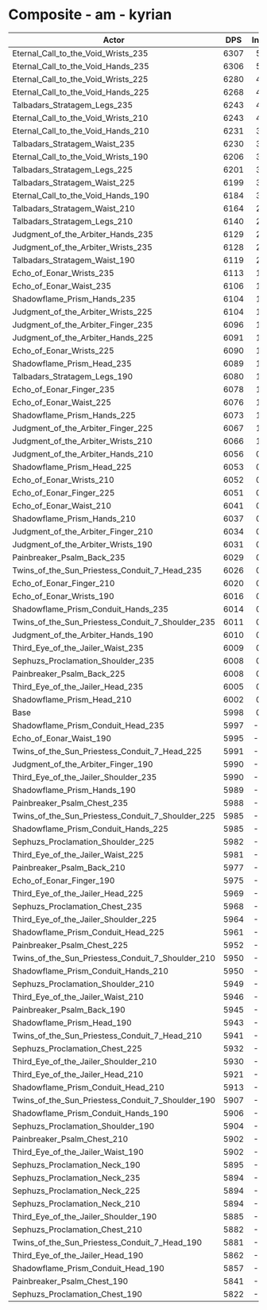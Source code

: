 # Composite - am - kyrian
| Actor | DPS | Increase |
|---|:---:|:---:|
|Eternal_Call_to_the_Void_Wrists_235|6307|5.14%|
|Eternal_Call_to_the_Void_Hands_235|6306|5.13%|
|Eternal_Call_to_the_Void_Wrists_225|6280|4.70%|
|Eternal_Call_to_the_Void_Hands_225|6268|4.49%|
|Talbadars_Stratagem_Legs_235|6243|4.08%|
|Eternal_Call_to_the_Void_Wrists_210|6243|4.08%|
|Eternal_Call_to_the_Void_Hands_210|6231|3.87%|
|Talbadars_Stratagem_Waist_235|6230|3.86%|
|Eternal_Call_to_the_Void_Wrists_190|6206|3.45%|
|Talbadars_Stratagem_Legs_225|6201|3.37%|
|Talbadars_Stratagem_Waist_225|6199|3.34%|
|Eternal_Call_to_the_Void_Hands_190|6184|3.10%|
|Talbadars_Stratagem_Waist_210|6164|2.76%|
|Talbadars_Stratagem_Legs_210|6140|2.36%|
|Judgment_of_the_Arbiter_Hands_235|6129|2.17%|
|Judgment_of_the_Arbiter_Wrists_235|6128|2.15%|
|Talbadars_Stratagem_Waist_190|6119|2.00%|
|Echo_of_Eonar_Wrists_235|6113|1.92%|
|Echo_of_Eonar_Waist_235|6106|1.79%|
|Shadowflame_Prism_Hands_235|6104|1.76%|
|Judgment_of_the_Arbiter_Wrists_225|6104|1.76%|
|Judgment_of_the_Arbiter_Finger_235|6096|1.62%|
|Judgment_of_the_Arbiter_Hands_225|6091|1.54%|
|Echo_of_Eonar_Wrists_225|6090|1.53%|
|Shadowflame_Prism_Head_235|6089|1.51%|
|Talbadars_Stratagem_Legs_190|6080|1.36%|
|Echo_of_Eonar_Finger_235|6078|1.32%|
|Echo_of_Eonar_Waist_225|6076|1.29%|
|Shadowflame_Prism_Hands_225|6073|1.25%|
|Judgment_of_the_Arbiter_Finger_225|6067|1.14%|
|Judgment_of_the_Arbiter_Wrists_210|6066|1.13%|
|Judgment_of_the_Arbiter_Hands_210|6056|0.96%|
|Shadowflame_Prism_Head_225|6053|0.91%|
|Echo_of_Eonar_Wrists_210|6052|0.89%|
|Echo_of_Eonar_Finger_225|6051|0.87%|
|Echo_of_Eonar_Waist_210|6041|0.72%|
|Shadowflame_Prism_Hands_210|6037|0.64%|
|Judgment_of_the_Arbiter_Finger_210|6034|0.60%|
|Judgment_of_the_Arbiter_Wrists_190|6031|0.54%|
|Painbreaker_Psalm_Back_235|6029|0.51%|
|Twins_of_the_Sun_Priestess_Conduit_7_Head_235|6026|0.46%|
|Echo_of_Eonar_Finger_210|6020|0.35%|
|Echo_of_Eonar_Wrists_190|6016|0.29%|
|Shadowflame_Prism_Conduit_Hands_235|6014|0.26%|
|Twins_of_the_Sun_Priestess_Conduit_7_Shoulder_235|6011|0.22%|
|Judgment_of_the_Arbiter_Hands_190|6010|0.19%|
|Third_Eye_of_the_Jailer_Waist_235|6009|0.17%|
|Sephuzs_Proclamation_Shoulder_235|6008|0.17%|
|Painbreaker_Psalm_Back_225|6008|0.15%|
|Third_Eye_of_the_Jailer_Head_235|6005|0.11%|
|Shadowflame_Prism_Head_210|6002|0.06%|
|Base|5998|0.00%|
|Shadowflame_Prism_Conduit_Head_235|5997|-0.03%|
|Echo_of_Eonar_Waist_190|5995|-0.05%|
|Twins_of_the_Sun_Priestess_Conduit_7_Head_225|5991|-0.13%|
|Judgment_of_the_Arbiter_Finger_190|5990|-0.14%|
|Third_Eye_of_the_Jailer_Shoulder_235|5990|-0.14%|
|Shadowflame_Prism_Hands_190|5989|-0.16%|
|Painbreaker_Psalm_Chest_235|5988|-0.17%|
|Twins_of_the_Sun_Priestess_Conduit_7_Shoulder_225|5985|-0.23%|
|Shadowflame_Prism_Conduit_Hands_225|5985|-0.23%|
|Sephuzs_Proclamation_Shoulder_225|5982|-0.27%|
|Third_Eye_of_the_Jailer_Waist_225|5981|-0.30%|
|Painbreaker_Psalm_Back_210|5977|-0.35%|
|Echo_of_Eonar_Finger_190|5975|-0.40%|
|Third_Eye_of_the_Jailer_Head_225|5969|-0.50%|
|Sephuzs_Proclamation_Chest_235|5968|-0.52%|
|Third_Eye_of_the_Jailer_Shoulder_225|5964|-0.58%|
|Shadowflame_Prism_Conduit_Head_225|5961|-0.63%|
|Painbreaker_Psalm_Chest_225|5952|-0.78%|
|Twins_of_the_Sun_Priestess_Conduit_7_Shoulder_210|5950|-0.80%|
|Shadowflame_Prism_Conduit_Hands_210|5950|-0.80%|
|Sephuzs_Proclamation_Shoulder_210|5949|-0.83%|
|Third_Eye_of_the_Jailer_Waist_210|5946|-0.87%|
|Painbreaker_Psalm_Back_190|5945|-0.88%|
|Shadowflame_Prism_Head_190|5943|-0.93%|
|Twins_of_the_Sun_Priestess_Conduit_7_Head_210|5941|-0.96%|
|Sephuzs_Proclamation_Chest_225|5932|-1.11%|
|Third_Eye_of_the_Jailer_Shoulder_210|5930|-1.14%|
|Third_Eye_of_the_Jailer_Head_210|5921|-1.30%|
|Shadowflame_Prism_Conduit_Head_210|5913|-1.43%|
|Twins_of_the_Sun_Priestess_Conduit_7_Shoulder_190|5907|-1.53%|
|Shadowflame_Prism_Conduit_Hands_190|5906|-1.54%|
|Sephuzs_Proclamation_Shoulder_190|5904|-1.58%|
|Painbreaker_Psalm_Chest_210|5902|-1.60%|
|Third_Eye_of_the_Jailer_Waist_190|5902|-1.61%|
|Sephuzs_Proclamation_Neck_190|5895|-1.73%|
|Sephuzs_Proclamation_Neck_235|5894|-1.74%|
|Sephuzs_Proclamation_Neck_225|5894|-1.75%|
|Sephuzs_Proclamation_Neck_210|5894|-1.75%|
|Third_Eye_of_the_Jailer_Shoulder_190|5885|-1.90%|
|Sephuzs_Proclamation_Chest_210|5882|-1.94%|
|Twins_of_the_Sun_Priestess_Conduit_7_Head_190|5881|-1.96%|
|Third_Eye_of_the_Jailer_Head_190|5862|-2.27%|
|Shadowflame_Prism_Conduit_Head_190|5857|-2.37%|
|Painbreaker_Psalm_Chest_190|5841|-2.62%|
|Sephuzs_Proclamation_Chest_190|5822|-2.95%|
